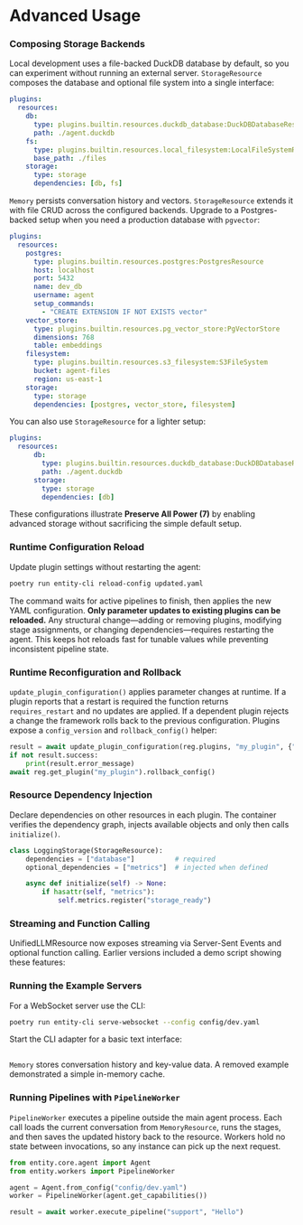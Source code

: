 # Advanced Usage

### Composing Storage Backends

Local development uses a file-backed DuckDB database by default, so you can
experiment without running an external server. `StorageResource` composes the
database and optional file system into a single interface:

```yaml
plugins:
  resources:
    db:
      type: plugins.builtin.resources.duckdb_database:DuckDBDatabaseResource
      path: ./agent.duckdb
    fs:
      type: plugins.builtin.resources.local_filesystem:LocalFileSystemResource
      base_path: ./files
    storage:
      type: storage
      dependencies: [db, fs]
```

`Memory` persists conversation history and vectors. `StorageResource` extends it with file CRUD across the configured backends.
Upgrade to a Postgres-backed setup when you need a production database with `pgvector`:
```yaml
plugins:
  resources:
    postgres:
      type: plugins.builtin.resources.postgres:PostgresResource
      host: localhost
      port: 5432
      name: dev_db
      username: agent
      setup_commands:
        - "CREATE EXTENSION IF NOT EXISTS vector"
    vector_store:
      type: plugins.builtin.resources.pg_vector_store:PgVectorStore
      dimensions: 768
      table: embeddings
    filesystem:
      type: plugins.builtin.resources.s3_filesystem:S3FileSystem
      bucket: agent-files
      region: us-east-1
    storage:
      type: storage
      dependencies: [postgres, vector_store, filesystem]
```


You can also use `StorageResource` for a lighter setup:

```yaml
plugins:
  resources:
      db:
        type: plugins.builtin.resources.duckdb_database:DuckDBDatabaseResource
        path: ./agent.duckdb
      storage:
        type: storage
        dependencies: [db]
```

These configurations illustrate **Preserve All Power (7)** by enabling
advanced storage without sacrificing the simple default setup.

### Runtime Configuration Reload

Update plugin settings without restarting the agent:

```bash
poetry run entity-cli reload-config updated.yaml
```

The command waits for active pipelines to finish, then applies the new YAML
configuration. **Only parameter updates to existing plugins can be reloaded.**
Any structural change—adding or removing plugins, modifying stage assignments, or
changing dependencies—requires restarting the agent. This keeps hot reloads fast
for tunable values while preventing inconsistent pipeline state.


### Runtime Reconfiguration and Rollback

`update_plugin_configuration()` applies parameter changes at runtime. If a
plugin reports that a restart is required the function returns
`requires_restart` and no updates are applied. If a dependent plugin rejects a
change the framework rolls back to the previous configuration. Plugins expose a
`config_version` and `rollback_config()` helper:

```python
result = await update_plugin_configuration(reg.plugins, "my_plugin", {"value": 2})
if not result.success:
    print(result.error_message)
await reg.get_plugin("my_plugin").rollback_config()
```

### Resource Dependency Injection

Declare dependencies on other resources in each plugin. The container verifies
the dependency graph, injects available objects and only then calls
`initialize()`.

```python
class LoggingStorage(StorageResource):
    dependencies = ["database"]          # required
    optional_dependencies = ["metrics"]  # injected when defined

    async def initialize(self) -> None:
        if hasattr(self, "metrics"):
            self.metrics.register("storage_ready")
```

### Streaming and Function Calling

UnifiedLLMResource now exposes streaming via Server-Sent Events and optional
function calling. Earlier versions included a demo script showing these
features:


### Running the Example Servers

For a WebSocket server use the CLI:

```bash
poetry run entity-cli serve-websocket --config config/dev.yaml
```

Start the CLI adapter for a basic text interface:

```bash

```

`Memory` stores conversation history and key-value data. A removed example demonstrated a simple in-memory cache.

### Running Pipelines with `PipelineWorker`

`PipelineWorker` executes a pipeline outside the main agent process. Each call
loads the current conversation from `MemoryResource`, runs the stages, and then
saves the updated history back to the resource. Workers hold no state between
invocations, so any instance can pick up the next request.

```python
from entity.core.agent import Agent
from entity.workers import PipelineWorker

agent = Agent.from_config("config/dev.yaml")
worker = PipelineWorker(agent.get_capabilities())

result = await worker.execute_pipeline("support", "Hello")
```
